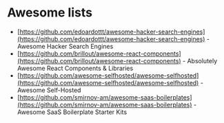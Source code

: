 # Awesome lists

- [https://github.com/edoardottt/awesome-hacker-search-engines](https://github.com/edoardottt/awesome-hacker-search-engines) - Awesome Hacker Search Engines
- [https://github.com/brillout/awesome-react-components](https://github.com/brillout/awesome-react-components) - Absolutely Awesome React Components & Libraries
- [https://github.com/awesome-selfhosted/awesome-selfhosted](https://github.com/awesome-selfhosted/awesome-selfhosted) - Awesome Self-Hosted
- [https://github.com/smirnov-am/awesome-saas-boilerplates](https://github.com/smirnov-am/awesome-saas-boilerplates) - Awesome SaaS Boilerplate Starter Kits
